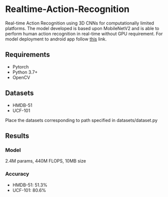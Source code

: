 # Realtime-Action-Recognition
Real-time Action Recognition using 3D CNNs for computationally limited platforms. The model developed is based upon MobileNetV2 and is able to perform human action recognition in real-time without GPU requirement.
For model deployment to android app follow <a href="https://github.com/mchhibber/HAR">this</a> link.

## Requirements
<ul><li>Pytorch</li>
<li>Python 3.7+</li>
<li> OpenCV </li>
</ul>

## Datasets
<ul>
<li> HMDB-51</li>
<li> UCF-101 </li>
</ul>
Place the datasets corresponding to path specified in datasets/dataset.py

## Results
### Model
2.4M params, 440M FLOPS, 10MB size 

### Accuracy
<ul>
<li> HMDB-51: 51.3%
<li> UCF-101: 80.6%
</ul>
